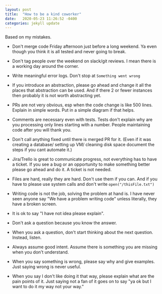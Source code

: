 ```yaml
---
layout: post
title:  "How to be a kind coworker"
date:   2020-05-23 11:26:52 -0400
categories: jekyll update
---
```


Based on my mistakes. 

- Don't merge code Friday afternoon just before a long weekend. Ya even though you think it is all tested and never going to break.

- Don't tag people over the weekend on slack/git reviews. I mean there is a working day around the corner.

- Write meaningful error logs. Don't stop at `Something went wrong`

- If you introduce an abstraction, please go ahead and change it all the places that abstraction can be used. And if there 2 or fewer instances then probably it is not worth abstracting yet. 

- PRs are not very obvious, esp when the code change is like 500 lines. Explain in simple words. Put in a simple diagram if that helps.

- Comments are necessary even with tests. Tests don't explain why are you processing only lines starting with a number. People maintaining code after you will thank you.

- Don't call anything fixed until there is merged PR for it. (Even if it was creating a database/ setting up VM/ cleaning disk space document the steps if you cant automate it.)

- Jira/Trello is great to communicate progress, not everything has to have a ticket. If you see a bug or an opportunity to make something better please go ahead and do it. A ticket is not needed.

- Files are hard, really they are hard. Don't use them if you can. And if you have to please use system calls and don't write `open("/thisFile.txt")`

- Writing code is not the job, solving the problem at hand is. I have never seen anyone say "We have a problem writing code" unless literally, they have a broken screen.

- It is ok to say "I have not idea please explain".  

- Don't ask a question because you know the answer. 

- When you ask a question, don't start thinking about the next question. Instead, listen. 

- Always assume good intent. Assume there is something you are missing when you don't understand.

- When you say something is wrong, please say why and give examples. Just saying wrong is never useful. 

- When you say I don't like doing it that way, please explain what are the pain points of it. Just saying not a fan of it goes on to say "ya ok but I want to do it my way not your way."